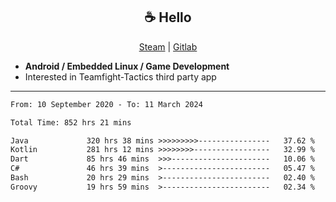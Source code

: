 <h2 align="center"> ☕ Hello </h2>

<p align="center">
  <a href="https://steamcommunity.com/id/Niforances/">Steam</a> |
  <a href="https://gitlab.com/niforances">Gitlab</a>
</p>

 - **Android / Embedded Linux / Game Development**
 - Interested in Teamfight-Tactics third party app

------

<!--START_SECTION:waka-->

```txt
From: 10 September 2020 - To: 11 March 2024

Total Time: 852 hrs 21 mins

Java             320 hrs 38 mins >>>>>>>>>----------------   37.62 %
Kotlin           281 hrs 12 mins >>>>>>>>-----------------   32.99 %
Dart             85 hrs 46 mins  >>>----------------------   10.06 %
C#               46 hrs 39 mins  >------------------------   05.47 %
Bash             20 hrs 29 mins  >------------------------   02.40 %
Groovy           19 hrs 59 mins  >------------------------   02.34 %
```

<!--END_SECTION:waka-->
